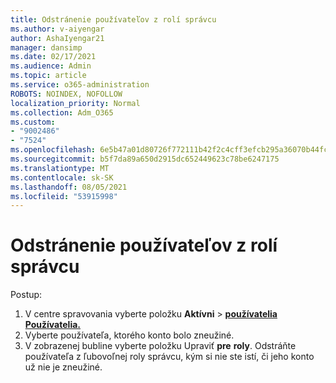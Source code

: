 ```yaml
---
title: Odstránenie používateľov z rolí správcu
ms.author: v-aiyengar
author: AshaIyengar21
manager: dansimp
ms.date: 02/17/2021
ms.audience: Admin
ms.topic: article
ms.service: o365-administration
ROBOTS: NOINDEX, NOFOLLOW
localization_priority: Normal
ms.collection: Adm_O365
ms.custom:
- "9002486"
- "7524"
ms.openlocfilehash: 6e5b47a01d80726f772111b42f2c4cff3efcb295a36070b44fcb6901800e71fb
ms.sourcegitcommit: b5f7da89a650d2915dc652449623c78be6247175
ms.translationtype: MT
ms.contentlocale: sk-SK
ms.lasthandoff: 08/05/2021
ms.locfileid: "53915998"
---
```

# <a name="remove-the-users-from-the-admin-roles"></a>Odstránenie používateľov z rolí správcu

Postup:

1. V centre spravovania vyberte položku **Aktívni**  >  [**používatelia Používatelia.**](https://go.microsoft.com/fwlink/p/?linkid=834822)
1. Vyberte používateľa, ktorého konto bolo zneužiné.
1. V zobrazenej bubline vyberte položku Upraviť **pre** **roly**. Odstráňte používateľa z ľubovoľnej roly správcu, kým si nie ste istí, či jeho konto už nie je zneužiné.

